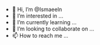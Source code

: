 - 👋 Hi, I’m @Ismaeeln
- 👀 I’m interested in ...
- 🌱 I’m currently learning ...
- 💞️ I’m looking to collaborate on ...
- 📫 How to reach me ...

<!---
Ismaeeln/Ismaeeln is a ✨ special ✨ repository because its `README.md` (this file) appears on your GitHub profile.
You can click the Preview link to take a look at your changes.
--->
